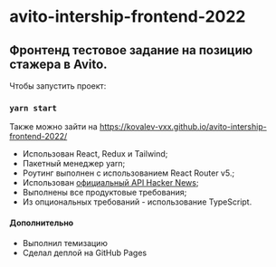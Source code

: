 # avito-intership-frontend-2022
## Фронтенд тестовое задание на позицию стажера в Avito.

Чтобы запустить проект:
### `yarn start`

Также можно зайти на https://kovalev-vxx.github.io/avito-intership-frontend-2022/

- Использован React, Redux и Tailwind;
- Пакетный менеджер yarn;
- Роутинг выполнен с использованием React Router v5.;
- Использован [официальный API Hacker News](https://github.com/HackerNews/API);
- Выполнены все продуктовые требования;
- Из опциональных требований - использование TypeScript.


#### Дополнительно

- Выполнил темизацию
- Сделал деплой на GitHub Pages
